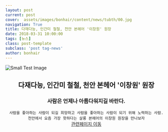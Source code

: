 ```yaml
---
layout: post
current: post
cover:  assets/images/bonhair/content/news/tubth/00.jpg
navigation: True
title: 다재다능, 인간미 철철, 천안 본헤어 '이창원' 원장
date: 2018-03-31 10:00:00
tags: [뉴스]
class: post-template
subclass: 'post tag-news'
author: bonhair
---
```


<p><img src="{{ site.baseurl }}assets/images/bonhair/content/news/tubth/01.jpg" alt="Small Test Image" /></p>
<center><h2 id="textlevelsemantics">다재다능, 인간미 철철, 천안 본헤어 '이창원' 원장</h2></center>
<center><h3>사람은 언제나 아름다워지길 바란다.</h3></center>
<center><code>사람을 좋아하는 사람이 되길 희망하고 사람을 좋아하는 사람이 되기 위해 노력하는 사람.<br>천안에서 요즘 가장 핫하다는 살롱 본헤어의 이창원 원장을 만나보자</code></center>
<center><a href="http://www.tubth.com/tubth/news_view.php?ns_idx=2018061204186903&section_code=0610#">관련페이지 이동</a></center>